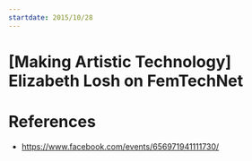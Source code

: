 ```yaml
---
startdate: 2015/10/28
---
```

# [Making Artistic Technology] Elizabeth Losh on FemTechNet

# References
* https://www.facebook.com/events/656971941111730/
